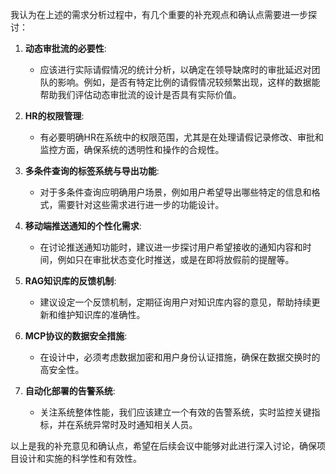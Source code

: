 我认为在上述的需求分析过程中，有几个重要的补充观点和确认点需要进一步探讨：

1. **动态审批流的必要性**:
   - 应该进行实际请假情况的统计分析，以确定在领导缺席时的审批延迟对团队的影响。例如，是否有特定比例的请假情况较频繁出现，这样的数据能帮助我们评估动态审批流的设计是否具有实际价值。

2. **HR的权限管理**:
   - 有必要明确HR在系统中的权限范围，尤其是在处理请假记录修改、审批和监控方面，确保系统的透明性和操作的合规性。

3. **多条件查询的标签系统与导出功能**:
   - 对于多条件查询应明确用户场景，例如用户希望导出哪些特定的信息和格式，需要针对这些需求进行进一步的功能设计。

4. **移动端推送通知的个性化需求**:
   - 在讨论推送通知功能时，建议进一步探讨用户希望接收的通知内容和时间，例如只在审批状态变化时推送，或是在即将放假前的提醒等。

5. **RAG知识库的反馈机制**:
   - 建议设定一个反馈机制，定期征询用户对知识库内容的意见，帮助持续更新和维护知识库的准确性。

6. **MCP协议的数据安全措施**:
   - 在设计中，必须考虑数据加密和用户身份认证措施，确保在数据交换时的高安全性。

7. **自动化部署的告警系统**:
   - 关注系统整体性能，我们应该建立一个有效的告警系统，实时监控关键指标，并在系统异常时及时通知相关人员。

以上是我的补充意见和确认点，希望在后续会议中能够对此进行深入讨论，确保项目设计和实施的科学性和有效性。

